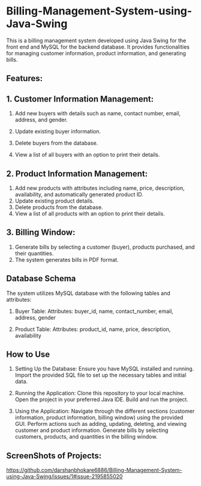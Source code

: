 # Billing-Management-System-using-Java-Swing
This is a billing management system developed using Java Swing for the front end and MySQL for the backend database. It provides functionalities for managing customer information, product information, and generating bills.

## Features:

## 1. Customer Information Management:

1. Add new buyers with details such as name, contact number, email, address, and gender.

2. Update existing buyer information.
3. Delete buyers from the database.
4. View a list of all buyers with an option to print their details.

## 2. Product Information Management:

1. Add new products with attributes including name, price, description, availability, and automatically generated product ID.
2. Update existing product details.
3. Delete products from the database.
4. View a list of all products with an option to print their details.

## 3. Billing Window:

1. Generate bills by selecting a customer (buyer), products purchased, and their quantities.
2. The system generates bills in PDF format.

## Database Schema
The system utilizes MySQL database with the following tables and attributes:

1. Buyer Table:
Attributes: buyer_id, name, contact_number, email, address, gender

2. Product Table:
Attributes: product_id, name, price, description, availability

## How to Use

1. Setting Up the Database:
Ensure you have MySQL installed and running.
Import the provided SQL file to set up the necessary tables and initial data.

2. Running the Application:
Clone this repository to your local machine.
Open the project in your preferred Java IDE.
Build and run the project.

3. Using the Application:
Navigate through the different sections (customer information, product information, billing window) using the provided GUI.
Perform actions such as adding, updating, deleting, and viewing customer and product information.
Generate bills by selecting customers, products, and quantities in the billing window.

## ScreenShots of Projects:

https://github.com/darshanbhokare6886/Billing-Management-System-using-Java-Swing/issues/1#issue-2195855020

